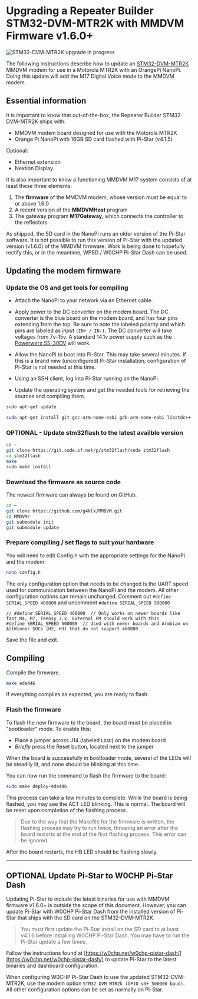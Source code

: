 # Upgrading a Repeater Builder STM32-DVM-MTR2K with MMDVM Firmware v1.6.0+

![STM32-DVM-MTR2K upgrade in progress](/assets/img/stm32-dvm-mtr2k.jpg)

The following instructions describe how to update an [STM32-DVM-MTR2K](https://www.repeater-builder.com/products/stm32-dvm_MTR2k.html) MMDVM modem for use in a Motorola MTR2K with an OrangePi NanoPi. Doing this update will add the M17 Digital Voice mode to the MMDVM modem.

## Essential information

It is important to know that out-of-the-box, the Repeater Builder STM32-DVM-MTR2K ships with:

- MMDVM modem board designed for use with the Motorola MTR2K
- Orange Pi NanoPi with 16GB SD card flashed with Pi-Star (v4.1.5)

Optional:

- Ethernet extension
- Nextion Display

It is also important to know a functioning MMDVM M17 system consists of at least these three elements:

1. The **firmware** of the MMDVM modem, whose version must be equal to or above 1.6.0
2. A recent version of the **MMDVMHost** program
3. The gateway program **M17Gateway**, which connects the controller to the reflectors

As shipped, the SD card in the NanoPi runs an older version of the Pi-Star software. It is not possible to run this version of Pi-Star with the updated version (v1.6.0) of the MMDVM firmware. Work is being done to hopefully rectify this, or in the meantime, WPSD / W0CHP Pi-Star Dash can be used.

## Updating the modem firmware

### Update the OS and get tools for compiling

- Attach the NanoPi to your network via an Ethernet cable.

- Apply power to the DC converter on the modem board. The DC converter is the blue board on the modem board, and has four pins extending from the top. Be sure to note the labeled polarity and which pins are labeled as _input_ `(IN+ / IN-)`. The DC converter will take voltages from 7v-15v. A standard 14.1v power supply such as the [Powerwerx SS-30DV](https://powerwerx.com/ss30dv-desktop-dc-power-supply-powerpole) will work.

- Allow the NanoPi to boot into Pi-Star. This may take several minutes. If this is a brand new (unconfigured) Pi-Star installation, configuration of Pi-Star is not needed at this time.

- Using an SSH client, log into Pi-Star running on the NanoPi.

- Update the operating system and get the needed tools for retrieving the sources and compiling them.

```bash
sudo apt-get update
```

```bash
sudo apt-get install git gcc-arm-none-eabi gdb-arm-none-eabi libstdc++-arm-none-eabi-newlib libnewlib-arm-none-eabi
```

### **OPTIONAL** - Update stm32flash to the latest availble version

```bash
cd ~
git clone https://git.code.sf.net/p/stm32flash/code stm32flash
cd stm32flash
make
sudo make install
```

### Download the firmware as source code

The newest firmware can always be found on GitHub. 

```bash
cd ~
git clone https://github.com/g4klx/MMDVM.git
cd MMDVM/
git submodule init
git submodule update
```

### Prepare compiling / set flags to suit your hardware

You will need to edit Config.h with the appropriate settings for the NanoPi and the modem:

```bash
nano Config.h
```

The only configuration option that needs to be changed is the UART speed used for communication between the NanoPi and the modem. All other configuration options can remain unchanged. Comment out `#define SERIAL_SPEED 460800` and uncomment `#define SERIAL_SPEED 500000`

```
// #define SERIAL_SPEED 460800	// Only works on newer boards like fast M4, M7, Teensy 3.x. External FM should work with this
#define SERIAL_SPEED 500000  // Used with newer boards and Armbian on AllWinner SOCs (H2, H3) that do not support 460800
```

Save the file and exit.

## Compiling

Compile the firmware.

```bash
make eda446
```

If everything compiles as expected, you are ready to flash.

### Flash the firmware

To flash the new firmware to the board, the board must be placed in "bootloader" mode. To enable this:

- Place a jumper across J14 (labeled `LOAD`) on the modem board
- _Briefly_ press the Reset button, located next to the jumper

When the board is successfully in bootloader mode, several of the LEDs will be steadily lit, and none should be blinking at this time.

You can now run the command to flash the firmware to the board:

```bash
sudo make deploy-eda446
```

This process can take a few minutes to complete. While the board is being flashed, you may see the ACT LED blinking. This is normal. The board will be reset upon completion of the flashing process.

> Due to the way that the Makefile for the firmware is written, the flashing process may try to run twice, throwing an error after the board restarts at the end of the first flashing process. This error can be ignored.

After the board restarts, the HB LED should be flashing slowly.

---

## **OPTIONAL** Update Pi-Star to W0CHP Pi-Star Dash

Updating Pi-Star to include the latest binaries for use with MMDVM firmware v1.6.0+ is outside the scope of this document. However, you can update Pi-Star with W0CHP Pi-Star Dash from the installed version of Pi-Star that ships with the SD card on the STM32-DVM-MTR2K.

> You must first update the Pi-Star install on the SD card to at least v4.1.6 before installing W0CHP Pi-Star Dash. You may have to run the Pi-Star update a few times.

Follow the instructions found at [https://w0chp.net/w0chp-pistar-dash/](https://w0chp.net/w0chp-pistar-dash/) to update Pi-Star to the latest binaries and dashboard configuration. 

When configuring W0CHP Pi-Star Dash to use the updated STM32-DVM-MTR2K, use the modem option `STM32-DVM-MTR2k (GPIO v3+ 500000 baud)`. All other configuration options can be set as normally on Pi-Star.